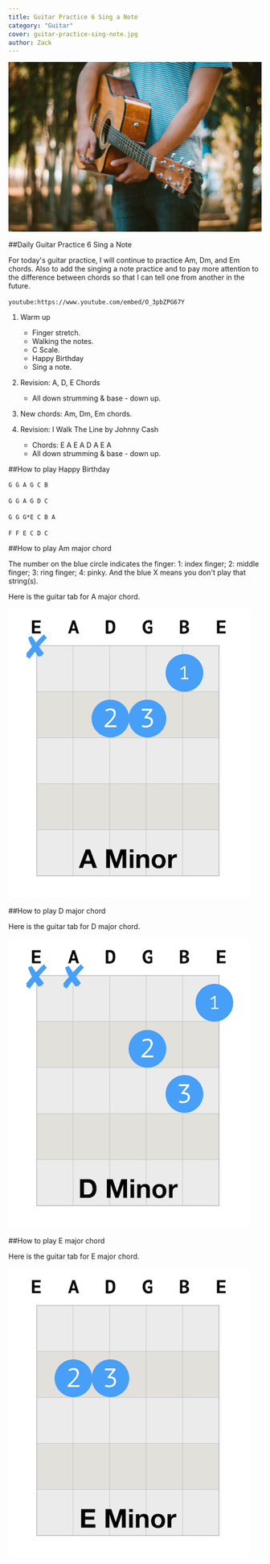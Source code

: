 ```yaml
---
title: Guitar Practice 6 Sing a Note
category: "Guitar"
cover: guitar-practice-sing-note.jpg
author: Zack
---
```


![Guitar Practice 6 Sing a Note](guitar-practice-sing-note.jpg)

##Daily Guitar Practice 6 Sing a Note

For today's guitar practice, I will continue to practice Am, Dm, and Em chords. Also to add the singing a note practice and to pay more attention to the difference between chords so that I can tell one from another in the future.

`youtube:https://www.youtube.com/embed/O_3pbZPG67Y`

1. Warm up
   * Finger stretch.
   * Walking the notes.
   * C Scale.
   * Happy Birthday
   * Sing a note.

2. Revision: A, D, E Chords
   * All down strumming & base - down up.

3. New chords: Am, Dm, Em chords.

4. Revision: I Walk The Line by Johnny Cash
   * Chords: E A E A D A E A
   * All down strumming & base - down up.

##How to play Happy Birthday
```
G G A G C B

G G A G D C

G G G*E C B A

F F E C D C
```

##How to play Am major chord

The number on the blue circle indicates the finger: 1: index finger; 2: middle finger; 3: ring finger; 4: pinky. And the blue X means you don't play that string(s).

Here is the guitar tab for A major chord. 

![A minor Guitar Chord](a-minor-chord.jpg)

##How to play D major chord

Here is the guitar tab for D major chord.

![D Minor Guitar Chord](d-minor-chord.jpg)

##How to play E major chord

Here is the guitar tab for E major chord.

![E minor Guitar Chord](e-minor-chord.jpg)